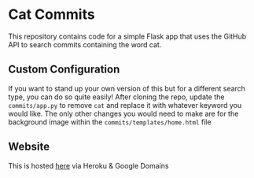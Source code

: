 # Cat Commits
This repository contains code for a simple Flask app that uses the GitHub API to search commits containing the word cat.

## Custom Configuration
If you want to stand up your own version of this but for a different search type, you can do so quite easily! After
cloning the repo, update the `commits/app.py` to remove `cat` and replace it with whatever keyword you would like. 
The only other changes you would need to make are for the background image within the `commits/templates/home.html`
file


## Website
This is hosted [here](http://cat-commits.raghav-nair.com) via Heroku & Google Domains


